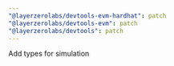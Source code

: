 ```yaml
---
"@layerzerolabs/devtools-evm-hardhat": patch
"@layerzerolabs/devtools-evm": patch
"@layerzerolabs/devtools": patch
---
```


Add types for simulation
